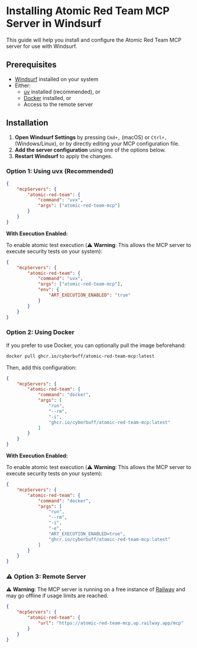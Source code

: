 # Installing Atomic Red Team MCP Server in Windsurf

This guide will help you install and configure the Atomic Red Team MCP server for use with Windsurf.

## Prerequisites

- [Windsurf](https://codeium.com/windsurf) installed on your system
- Either:
  - [uv](https://docs.astral.sh/uv/) installed (recommended), or
  - [Docker](https://www.docker.com/) installed, or
  - Access to the remote server

## Installation

1. **Open Windsurf Settings** by pressing `Cmd+,` (macOS) or `Ctrl+,` (Windows/Linux), or by directly editing your MCP configuration file.
1. **Add the server configuration** using one of the options below.
1. **Restart Windsurf** to apply the changes.

### Option 1: Using uvx (Recommended)

```json
{
	"mcpServers": {
		"atomic-red-team": {
			"command": "uvx",
			"args": ["atomic-red-team-mcp"]
		}
	}
}
```

**With Execution Enabled:**

To enable atomic test execution (⚠️ **Warning**: This allows the MCP server to execute security tests on your system):

```json
{
	"mcpServers": {
		"atomic-red-team": {
			"command": "uvx",
			"args": ["atomic-red-team-mcp"],
			"env": {
				"ART_EXECUTION_ENABLED": "true"
			}
		}
	}
}
```

### Option 2: Using Docker

If you prefer to use Docker, you can optionally pull the image beforehand:

```bash
docker pull ghcr.io/cyberbuff/atomic-red-team-mcp:latest
```

Then, add this configuration:

```json
{
	"mcpServers": {
		"atomic-red-team": {
			"command": "docker",
			"args": [
				"run",
				"--rm",
				"-i",
				"ghcr.io/cyberbuff/atomic-red-team-mcp:latest"
			]
		}
	}
}
```

**With Execution Enabled:**

To enable atomic test execution (⚠️ **Warning**: This allows the MCP server to execute security tests on your system):

```json
{
	"mcpServers": {
		"atomic-red-team": {
			"command": "docker",
			"args": [
				"run",
				"--rm",
				"-i",
				"-e",
				"ART_EXECUTION_ENABLED=true",
				"ghcr.io/cyberbuff/atomic-red-team-mcp:latest"
			]
		}
	}
}
```

### ⚠️ Option 3: Remote Server

⚠️ **Warning**: The MCP server is running on a free instance of [Railway](https://railway.com/) and may go offline if usage limits are reached.

```json
{
	"mcpServers": {
		"atomic-red-team": {
			"url": "https://atomic-red-team-mcp.up.railway.app/mcp"
		}
	}
}
```
